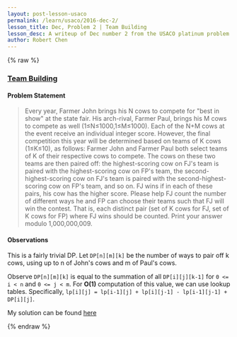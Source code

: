 ```yaml
---
layout: post-lesson-usaco
permalink: /learn/usaco/2016-dec-2/
lesson_title: Dec, Problem 2 | Team Building
lesson_desc: A writeup of Dec number 2 from the USACO platinum problem set
author: Robert Chen
---
```


{% raw %}

### [Team Building](http://usaco.org/index.php?page=viewproblem2&cpid=673)

#### Problem Statement
>Every year, Farmer John brings his N cows to compete for "best in show" at the state fair. His arch-rival, Farmer Paul, brings his M cows to compete as well (1≤N≤1000,1≤M≤1000).
>Each of the N+M cows at the event receive an individual integer score. However, the final competition this year will be determined based on teams of K cows (1≤K≤10), as follows: Farmer John and Farmer Paul both select teams of K of their respective cows to compete. The cows on these two teams are then paired off: the highest-scoring cow on FJ's team is paired with the highest-scoring cow on FP's team, the second-highest-scoring cow on FJ's team is paired with the second-highest-scoring cow on FP's team, and so on. FJ wins if in each of these pairs, his cow has the higher score.
>Please help FJ count the number of different ways he and FP can choose their teams such that FJ will win the contest. That is, each distinct pair (set of K cows for FJ, set of K cows for FP) where FJ wins should be counted. Print your answer modulo 1,000,000,009.
#### Observations
This is a fairly trivial DP. Let `DP[n][m][k]` be the number of ways to pair off k cows, using up to n of John's cows and m of Paul's cows.

Observe `DP[n][m][k]` is equal to the summation of all `DP[i][j][k-1]` for `0 <= i < n` and `0 <= j < m`. For **O(1)** computation of this value, we can use lookup tables. Specifically, `lp[i][j] = lp[i-1][j] + lp[i][j-1] - lp[i-1][j-1] + DP[i][j]`.

My solution can be found [here](https://github.com/chen-robert/writeups/blob/master/usaco/2016/code/team.java)

{% endraw %}
